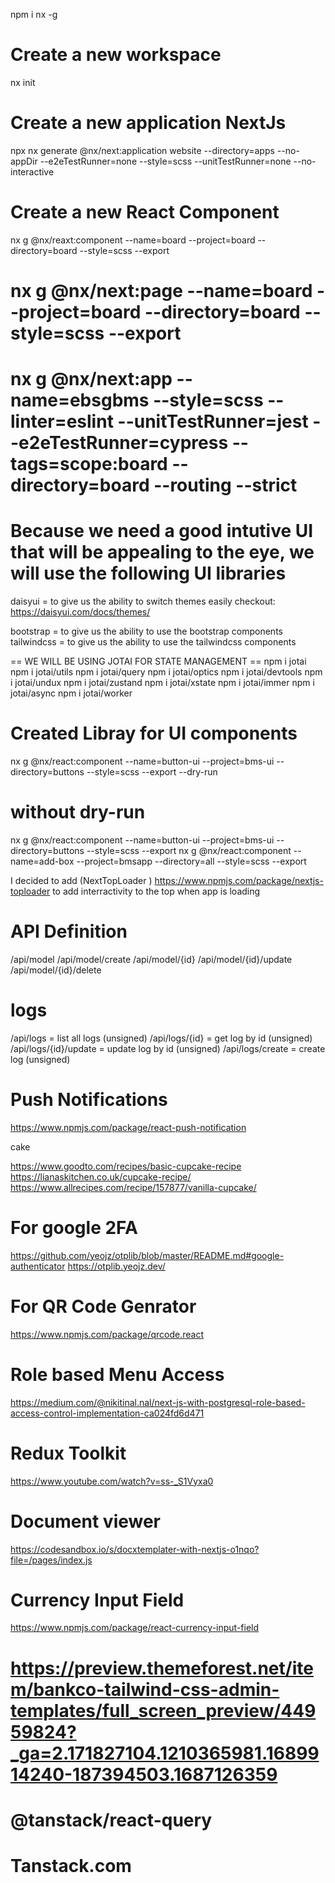 npm i nx -g

# Create a new workspace

nx init

# Create a new application NextJs

npx nx generate @nx/next:application website --directory=apps --no-appDir --e2eTestRunner=none --style=scss --unitTestRunner=none --no-interactive

# Create a new React Component 
nx g @nx/reaxt:component --name=board --project=board --directory=board --style=scss --export

# nx g @nx/next:page --name=board --project=board --directory=board --style=scss --export

# nx g @nx/next:app --name=ebsgbms --style=scss --linter=eslint --unitTestRunner=jest --e2eTestRunner=cypress --tags=scope:board --directory=board --routing --strict

# Because we need a good intutive UI that will be appealing to the eye, we will use the following UI libraries

daisyui = to give us the ability to switch themes easily
checkout: https://daisyui.com/docs/themes/

bootstrap = to give us the ability to use the bootstrap components
tailwindcss = to give us the ability to use the tailwindcss components

== WE WILL BE USING JOTAI FOR STATE MANAGEMENT ==
npm i jotai
npm i jotai/utils
npm i jotai/query
npm i jotai/optics
npm i jotai/devtools
npm i jotai/undux
npm i jotai/zustand
npm i jotai/xstate
npm i jotai/immer
npm i jotai/async
npm i jotai/worker

# Created Libray for UI components
<!-- nx g @nx/react:lib bms-ui --directory=libs --style=scss --export -->

nx g @nx/react:component --name=button-ui --project=bms-ui --directory=buttons --style=scss --export --dry-run

# without dry-run
nx g @nx/react:component --name=button-ui --project=bms-ui --directory=buttons --style=scss --export
nx g @nx/react:component --name=add-box --project=bmsapp --directory=all --style=scss --export


I decided to add (NextTopLoader ) https://www.npmjs.com/package/nextjs-toploader
to add interractivity to the top when app is loading


# API Definition

/api/model
/api/model/create
/api/model/{id}
/api/model/{id}/update
/api/model/{id}/delete

# logs
/api/logs = list all logs (unsigned)
/api/logs/{id} = get log by id (unsigned)
/api/logs/{id}/update = update log by id (unsigned)
/api/logs/create = create log (unsigned)


# Push Notifications
https://www.npmjs.com/package/react-push-notification


cake

https://www.goodto.com/recipes/basic-cupcake-recipe
https://lianaskitchen.co.uk/cupcake-recipe/
https://www.allrecipes.com/recipe/157877/vanilla-cupcake/


# For google 2FA
https://github.com/yeojz/otplib/blob/master/README.md#google-authenticator
https://otplib.yeojz.dev/

# For QR Code Genrator
https://www.npmjs.com/package/qrcode.react


# Role based Menu Access
https://medium.com/@nikitinal.nal/next-js-with-postgresql-role-based-access-control-implementation-ca024fd6d471

# Redux Toolkit
https://www.youtube.com/watch?v=ss-_S1Vyxa0

# Document viewer 
https://codesandbox.io/s/docxtemplater-with-nextjs-o1nqo?file=/pages/index.js

# Currency Input Field
https://www.npmjs.com/package/react-currency-input-field


# https://preview.themeforest.net/item/bankco-tailwind-css-admin-templates/full_screen_preview/44959824?_ga=2.171827104.1210365981.1689914240-187394503.1687126359

# @tanstack/react-query
# Tanstack.com
